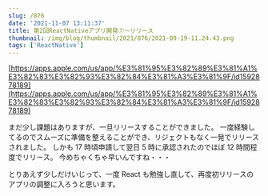 ```yaml
---
slug: /876
date: '2021-11-07 13:11:37'
title: 第2回ReactNativeアプリ開発⑦〜リリース
thumbnail: /img/blog/thumbnail/2021/876/2021-09-19-11.24.43.png
tags: ['ReactNative']
---
```

[https://apps.apple.com/us/app/%E3%81%95%E3%82%89%E3%81%A1%E3%82%83%E3%82%93%E3%82%84%E3%81%A3%E3%81%9F/id1592878189](https://apps.apple.com/us/app/%E3%81%95%E3%82%89%E3%81%A1%E3%82%83%E3%82%93%E3%82%84%E3%81%A3%E3%81%9F/id1592878189)

まだ少し課題はありますが、一旦リリースすることができました。
一度経験してるのでスムーズに準備を整えることができ、リジェクトもなく一発でリリースされました。
しかも 17 時頃申請して翌日 5 時に承認されたのでほぼ 12 時間程度でリリース。
今めちゃくちゃ早いんですね・・・

とりあえず少しだけいじって、一度 React も勉強し直して、再度初リリースのアプリの調整に入ろうと思います。
